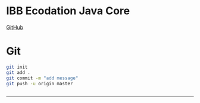 # IBB Ecodation Java Core

[GitHub](https://github.com/msayrac/ibb_ecodation_javacore.git)

# Git
````sh
git init
git add .
git commit -m "add message"
git push -u origin master


````

```sh
```
---
